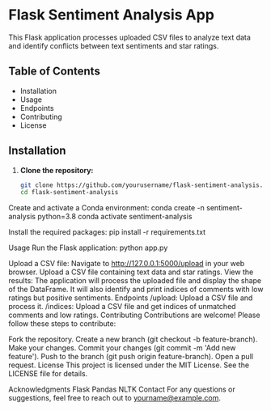 # Flask Sentiment Analysis App

This Flask application processes uploaded CSV files to analyze text data and identify conflicts between text sentiments and star ratings.

## Table of Contents
- Installation
- Usage
- Endpoints
- Contributing
- License

## Installation

1. **Clone the repository:**
   ```bash
   git clone https://github.com/yourusername/flask-sentiment-analysis.git
   cd flask-sentiment-analysis

Create and activate a Conda environment:
conda create -n sentiment-analysis python=3.8
conda activate sentiment-analysis

Install the required packages:
pip install -r requirements.txt

Usage
Run the Flask application:
python app.py

Upload a CSV file:
Navigate to http://127.0.0.1:5000/upload in your web browser.
Upload a CSV file containing text data and star ratings.
View the results:
The application will process the uploaded file and display the shape of the DataFrame.
It will also identify and print indices of comments with low ratings but positive sentiments.
Endpoints
/upload: Upload a CSV file and process it.
/indices: Upload a CSV file and get indices of unmatched comments and low ratings.
Contributing
Contributions are welcome! Please follow these steps to contribute:

Fork the repository.
Create a new branch (git checkout -b feature-branch).
Make your changes.
Commit your changes (git commit -m 'Add new feature').
Push to the branch (git push origin feature-branch).
Open a pull request.
License
This project is licensed under the MIT License. See the LICENSE file for details.

Acknowledgments
Flask
Pandas
NLTK
Contact
For any questions or suggestions, feel free to reach out to yourname@example.com.
